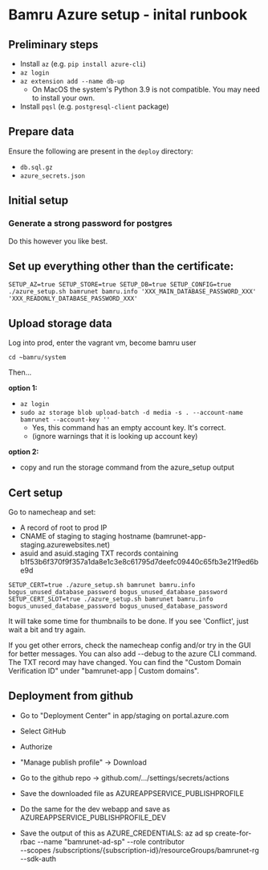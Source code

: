 # Bamru Azure setup - inital runbook

## Preliminary steps

* Install `az` (e.g. `pip install azure-cli`)
* `az login`
* `az extension add --name db-up`
  * On MacOS the system's Python 3.9 is not compatible. You may need to install your own.
* Install `pqsl` (e.g. `postgresql-client` package)

## Prepare data
Ensure the following are present in the `deploy` directory:
* `db.sql.gz`
* `azure_secrets.json`

## Initial setup

### Generate a strong password for postgres
Do this however you like best.

## Set up everything other than the certificate:
`SETUP_AZ=true SETUP_STORE=true SETUP_DB=true SETUP_CONFIG=true ./azure_setup.sh bamrunet bamru.info 'XXX_MAIN_DATABASE_PASSWORD_XXX' 'XXX_READONLY_DATABASE_PASSWORD_XXX'`

## Upload storage data
Log into prod, enter the vagrant vm, become bamru user

`cd ~bamru/system`

Then...

**option 1:**
* `az login`
* `sudo az storage blob upload-batch -d media -s . --account-name bamrunet --account-key ''`
  * Yes, this command has an empty account key. It's correct.
  * (ignore warnings that it is looking up account key)

**option 2:**
* copy and run the storage command from the azure_setup output

## Cert setup
Go to namecheap and set:
  * A record of root to prod IP
  * CNAME of staging to staging hostname (bamrunet-app-staging.azurewebsites.net)
  * asuid and asuid.staging TXT records containing b1f53b6f370f9f357a1da8e1c3e8c61795d7deefc09440c65fb3e21f9ed6be9d

`SETUP_CERT=true ./azure_setup.sh bamrunet bamru.info bogus_unused_database_password bogus_unused_database_password`
`SETUP_CERT_SLOT=true ./azure_setup.sh bamrunet bamru.info bogus_unused_database_password bogus_unused_database_password`

It will take some time for thumbnails to be done. If you see 'Conflict', just wait a bit and try again.

If you get other errors, check the namecheap config and/or try in the GUI for better messages.
You can also add --debug to the azure CLI command. The TXT record may have changed. You can find the "Custom Domain Verification ID" under "bamrunet-app | Custom domains".

## Deployment from github
* Go to "Deployment Center" in app/staging on portal.azure.com
* Select GitHub
* Authorize
* "Manage publish profile" -> Download
* Go to the github repo -> github.com/.../settings/secrets/actions
* Save the downloaded file as AZUREAPPSERVICE_PUBLISHPROFILE
* Do the same for the dev webapp and save as AZUREAPPSERVICE_PUBLISHPROFILE_DEV

* Save the output of this as AZURE_CREDENTIALS:
az ad sp create-for-rbac --name "bamrunet-ad-sp" --role contributor \
    --scopes /subscriptions/{subscription-id}/resourceGroups/bamrunet-rg \
    --sdk-auth

